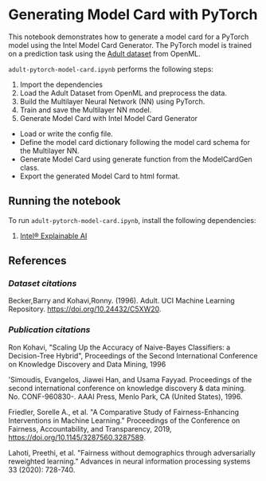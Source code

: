 # Generating Model Card with PyTorch
This notebook demonstrates how to generate a model card for a PyTorch model using the Intel Model Card Generator. The PyTorch model is trained on a prediction task using the [Adult dataset](https://archive.ics.uci.edu/dataset/2/adult) from OpenML.

`adult-pytorch-model-card.ipynb` performs the following steps:
1. Import the dependencies 
2. Load the Adult Dataset from OpenML and preprocess the data.
3. Build the Multilayer Neural Network (NN) using PyTorch.
4. Train and save the Multilayer NN model.
5. Generate Model Card with Intel Model Card Generator
  - Load or write the config file.
  - Define the model card dictionary following the model card schema for the Multilayer NN.
  - Generate Model Card using generate function from the ModelCardGen class.
  - Export the generated Model Card to html format.



## Running the notebook

To run `adult-pytorch-model-card.ipynb`, install the following dependencies:
1. [Intel® Explainable AI](https://github.com/Intel/intel-xai-tools)


## References
### _Dataset citations_
Becker,Barry and Kohavi,Ronny. (1996). Adult. UCI Machine Learning Repository. https://doi.org/10.24432/C5XW20.


### _Publication citations_
Ron Kohavi, "Scaling Up the Accuracy of Naive-Bayes Classifiers: a Decision-Tree Hybrid", Proceedings of the Second International Conference on Knowledge Discovery and Data Mining, 1996

'Simoudis, Evangelos, Jiawei Han, and Usama Fayyad. Proceedings of the second international conference on knowledge discovery & data mining. No. CONF-960830-. AAAI Press, Menlo Park, CA (United States), 1996.

Friedler, Sorelle A., et al. "A Comparative Study of Fairness-Enhancing Interventions in Machine Learning." Proceedings of the Conference on Fairness, Accountability, and Transparency, 2019, https://doi.org/10.1145/3287560.3287589.

Lahoti, Preethi, et al. "Fairness without demographics through adversarially reweighted learning." Advances in neural information processing systems 33 (2020): 728-740.
